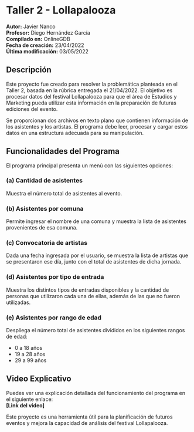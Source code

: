 # Taller 2 - Lollapalooza

**Autor:** Javier Nanco  
**Profesor:** Diego Hernández García  
**Compilado en:** OnlineGDB  
**Fecha de creación:** 23/04/2022  
**Última modificación:** 03/05/2022  

## Descripción

Este proyecto fue creado para resolver la problemática planteada en el Taller 2, basada en la rúbrica entregada el 21/04/2022. El objetivo es procesar datos del festival Lollapalooza para que el área de Estudios y Marketing pueda utilizar esta información en la preparación de futuras ediciones del evento.

Se proporcionan dos archivos en texto plano que contienen información de los asistentes y los artistas. El programa debe leer, procesar y cargar estos datos en una estructura adecuada para su manipulación.

## Funcionalidades del Programa

El programa principal presenta un menú con las siguientes opciones:

### (a) Cantidad de asistentes
Muestra el número total de asistentes al evento.

### (b) Asistentes por comuna
Permite ingresar el nombre de una comuna y muestra la lista de asistentes provenientes de esa comuna.

### (c) Convocatoria de artistas
Dada una fecha ingresada por el usuario, se muestra la lista de artistas que se presentaron ese día, junto con el total de asistentes de dicha jornada.

### (d) Asistentes por tipo de entrada
Muestra los distintos tipos de entradas disponibles y la cantidad de personas que utilizaron cada una de ellas, además de las que no fueron utilizadas.

### (e) Asistentes por rango de edad
Despliega el número total de asistentes divididos en los siguientes rangos de edad: 
- 0 a 18 años
- 19 a 28 años
- 29 a 99 años

## Video Explicativo

Puedes ver una explicación detallada del funcionamiento del programa en el siguiente enlace:  
**[Link del video]**

Este proyecto es una herramienta útil para la planificación de futuros eventos y mejora la capacidad de análisis del festival Lollapalooza.
